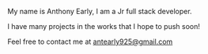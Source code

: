 My name is Anthony Early, 
I am a Jr full stack developer. 

I have many projects in the works
that I hope to push soon!

Feel free to contact me at antearly925@gmail.com

